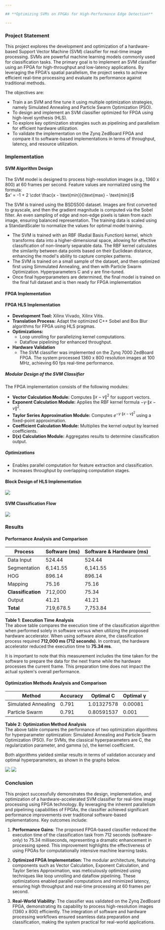 ```yaml
---

## **Optimizing SVMs on FPGAs for High-Performance Edge Detection**

---
```


### **Project Statement**

This project explores the development and optimization of a hardware-based Support Vector Machine (SVM) classifier for real-time image processing. SVMs are powerful machine learning models commonly used for classification tasks. The primary goal is to implement an SVM classifier using an FPGA for high-throughput and low-latency applications. By leveraging the FPGA's spatial parallelism, the project seeks to achieve efficient real-time processing and evaluate its performance against traditional methods.

The objectives are:  
- Train a an SVM and fine tune it using multiple optimization strategies, namely Simulated Annealing and Particle Swarm Optimization (PSO).
- To design and implement an SVM classifier optimized for FPGA using high-level synthesis (HLS).  
- To explore key optimization strategies such as pipelining and parallelism for efficient hardware utilization.
- To validate the implementation on the Zynq ZedBoard FPGA and compare it to software-based implementations in terms of throughput, latency, and resource utilization.  

### **Implementation**

#### SVM Algorithm Design  
The SVM model is designed to process high-resolution images (e.g., 1360 x 800) at 60 frames per second. Feature values are normalized using the formula:  
$x' = -1 + 2 \cdot \frac{x - \text{min}}{\text{max} - \text{min}}$

The SVM is trained using the BSDS500 dataset. Images are first converted to grayscale, and then the gradient magnitude is computed via the Sobel filter. An even sampling of edge and non-edge pixels is taken from each image, ensuring balanced representation. The training data is scaled using a StandardScaler to normalize the values for optimal model training.

- The SVM is trained with an RBF (Radial Basis Function) kernel, which transforms data into a higher-dimensional space, allowing for effective classification of non-linearly separable data. The RBF kernel calculates the similarity between data points based on their Euclidean distance, enhancing the model's ability to capture complex patterns.
- The SVM is trained on a small sample of the dataset, and then optimized first using Simmulated Annealing, and then with Particle Swarm Optimization. Hyperparameters C and γ are fine-tuned.
- Once final hyperparameters are determined, the final model is trained on the final full dataset and is then ready for FPGA implementation

#### FPGA Implementation

#### FPGA HLS Implementation
- **Development Tool:** Xilinx Vivado, Xilinx Vitis.  
- **Translation Process:** Adapt the optimized C++ Sobel and Box Blur algorithms for FPGA using HLS pragmas.  
- **Optimizations:**  
  - Loop unrolling for parallelizing kernel computations.  
  - Dataflow pipelining for enhanced throughput.  
- **Hardware Validation**
  - The SVM classifier was implemented on the Zynq 7000 ZedBoard FPGA. The system processed 1360 x 800 resolution images at 100 MHz, achieving 60 fps real-time performance.

##### Modular Design of the SVM Classifier  
The FPGA implementation consists of the following modules:
- **Vector Calculation Module:** Computes $\|x-v\|^2$ for support vectors.  
- **Exponent Calculation Module:** Applies the RBF kernel formula $-\gamma \cdot \|x-v\|^2$.  
- **Taylor Series Approximation Module:** Computes $e^{-\gamma \cdot \|x-v\|^2}$ using a fixed-point approximation.  
- **Coefficient Calculation Module:** Multiplies the kernel output by learned coefficients.  
- **D(x) Calculation Module:** Aggregates results to determine classification output.  

##### Optimizations  
- Enables parallel computation for feature extraction and classification.  
- Increases throughput by overlapping computation stages.

#### **Block Design of HLS Implementation**
![](https://drive.google.com/file/d/1_NyTXkRn23srNMRY7j6vMctmTVP9mWTL/view?usp=sharing)

#### **SVM Classification Flow**
![](https://drive.google.com/file/d/1rYako8n5uguoYOm4wjb_Vqc9-qh3SkBp/view?usp=sharing)

### **Results**

#### Performance Analysis and Comparison
| Process | Software (ms) | Software & Hardware (ms) |
| ------- | ------------- | ------------------------ |
| Data Input | 524.44 | 524.44 |
| Segmentation | 6,141.55 | 6,141.55 |
| HOG | 896.14 | 896.14 |
| Mapping | 75.16 | 75.16 |
| **Classification** | 712,000 | 75.34 |
| Output | 41.21 | 41.21 |
| **Total** | 719,678.5 | 7,753.84 |

**Table 1**: **Execution Time Analysis**  
The above table compares the execution time of the classification algorithm when performed solely in software versus when utilizing the proposed hardware accelerator. When using software alone, the classification process required **712,000 ms (712 seconds)**. In contrast, the hardware accelerator reduced the execution time to **75.34 ms**.

It is important to note that this measurement includes the time taken for the software to prepare the data for the next frame while the hardware processes the current frame. This preparation time does not impact the actual system's overall performance.

#### Optimization Methods Analysis and Comparison
| Method | Accuracy | Optimal C | Optimal γ |
| ------ | -------- | --------- | --------- |
| Simulated Annealing | 0.791 | 1.01327578 | 0.00081 |
| Particle Swarm | 0.791 | 0.80591537 | 0.001 |

**Table 2**: **Optimization Method Analysis**  
The above table compares the performance of two optimization algorithms for hyperparameter optimization: Simulated Annealing and Particle Swarm Optimization (PSO). For SVMs, the classical hyperparameters are C, the regularization parameter, and gamma (γ), the kernel coefficient.

Both algorithms yielded similar results in terms of validation accuracy and optimal hyperparameters, as shown in the graphs below.

![](https://drive.google.com/uc?export=view&id=1Cjlo3SGME3P5yjPDprHke-jzr2NHt0e7)
![](https://drive.google.com/uc?export=view&id=1ARqAK6BGt5a8UXNFg7D1u9MmPtk3HrDC)

### **Conclusion**

This project successfully demonstrates the design, implementation, and optimization of a hardware-accelerated SVM classifier for real-time image processing using FPGA technology. By leveraging the inherent parallelism and pipelining capabilities of FPGAs, the classifier achieved significant performance improvements over traditional software-based implementations. Key outcomes include:  
1. **Performance Gains**: The proposed FPGA-based classifier reduced the execution time of the classification task from 712 seconds (software-only) to 75.34 milliseconds, representing a dramatic enhancement in processing speed. This improvement highlights the effectiveness of using FPGAs for computationally intensive machine learning tasks.  

2. **Optimized FPGA Implementation**: The modular architecture, featuring components such as Vector Calculation, Exponent Calculation, and Taylor Series Approximation, was meticulously optimized using techniques like loop unrolling and dataflow pipelining. These optimizations enabled parallel computations and minimized latency, ensuring high throughput and real-time processing at 60 frames per second.  

3. **Real-World Viability**: The classifier was validated on the Zynq ZedBoard FPGA, demonstrating its capability to process high-resolution images (1360 x 800) efficiently. The integration of software and hardware processing workflows ensured seamless data preparation and classification, making the system practical for real-world applications.
